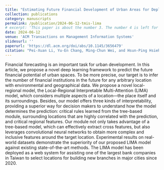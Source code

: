 ```yaml
---
title: "Estimating Future Financial Development of Urban Areas for Deploying Bank Branches: A Local-Regional Interpretable Model"
collection: publications
category: manuscripts
permalink: /publication/2024-06-12-tmis-lima
# excerpt: 'This paper is about the number 3. The number 4 is left for future work.'
date: 2024-06-12
venue: 'ACM Transactions on Management Information Systems'
slidesurl: ''
paperurl: 'https://dl.acm.org/doi/abs/10.1145/3656479'
citation: "Pei-Xuan Li, Yu-En Chang, Ming-Chun Wei, and Hsun-Ping Hsieh. 2024. Estimating Future Financial Development of Urban Areas for Deploying Bank Branches: A Local-Regional Interpretable Model. ACM Trans. Manage. Inf. Syst. 15, 2, Article 8 (June 2024), 26 pages. https://doi.org/10.1145/3656479"
---
```


Financial forecasting is an important task for urban development. In this article, we propose a novel deep learning framework to predict the future financial potential of urban spaces. To be more precise, our target is to infer the number of financial institutions in the future for any arbitrary location with environmental and geographical data. We propose a novel local-regional model, the Local-Regional Interpretable Multi-Attention (LIMA) model, which considers multiple aspects of a location—the place itself and its surroundings. Besides, our model offers three kinds of interpretability, providing a superior way for decision makers to understand how the model determines the prediction: critical rules learned from the tree-based module, surrounding locations that are highly correlated with the prediction, and critical regional features. Our module not only takes advantage of a tree-based model, which can effectively extract cross features, but also leverages convolutional neural networks to obtain more complex and inclusive features around the target location. Experimental results on real-world datasets demonstrate the superiority of our proposed LIMA model against existing state-of-the-art methods. The LIMA model has been deployed as a web system for assisting one of the largest bank companies in Taiwan to select locations for building new branches in major cities since 2020.